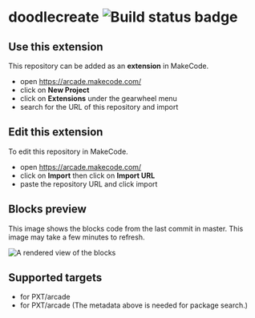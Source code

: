 # doodlecreate ![Build status badge](https://github.com/eforbes14/doodlecreate/workflows/MakeCode/badge.svg)



## Use this extension

This repository can be added as an **extension** in MakeCode.

* open https://arcade.makecode.com/
* click on **New Project**
* click on **Extensions** under the gearwheel menu
* search for the URL of this repository and import

## Edit this extension

To edit this repository in MakeCode.

* open https://arcade.makecode.com/
* click on **Import** then click on **Import URL**
* paste the repository URL and click import

## Blocks preview

This image shows the blocks code from the last commit in master.
This image may take a few minutes to refresh.

![A rendered view of the blocks](https://github.com/eforbes14/doodlecreate/raw/master/.makecode/blocks.png)

## Supported targets

* for PXT/arcade
* for PXT/arcade
(The metadata above is needed for package search.)

